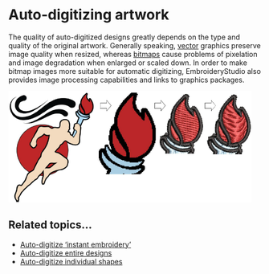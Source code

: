 # Auto-digitizing artwork

The quality of auto-digitized designs greatly depends on the type and quality of the original artwork. Generally speaking, [vector](../../glossary/glossary) graphics preserve image quality when resized, whereas [bitmaps](../../glossary/glossary) cause problems of pixelation and image degradation when enlarged or scaled down. In order to make bitmap images more suitable for automatic digitizing, EmbroideryStudio also provides image processing capabilities and links to graphics packages.

![automatic00031.png](assets/automatic00031.png)

## Related topics...

- [Auto-digitize ‘instant embroidery’](Auto-digitize_‘instant_embroidery’)
- [Auto-digitize entire designs](Auto-digitize_entire_designs)
- [Auto-digitize individual shapes](Auto-digitize_individual_shapes)
